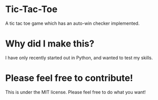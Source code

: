 # Tic-Tac-Toe
A tic tac toe game which has an auto-win checker implemented.

# Why did I make this?
I have only recently started out in Python, and wanted to test my skills.

# Please feel free to contribute!
This is under the MIT license.
Please feel free to do what you want!
